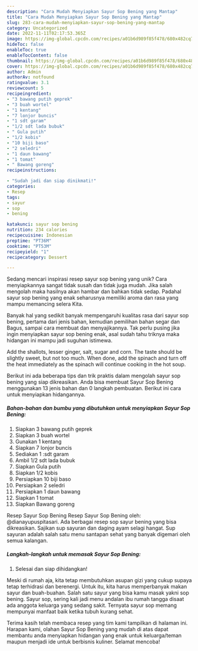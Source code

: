 ```yaml
---
description: "Cara Mudah Menyiapkan Sayur Sop Bening yang Mantap"
title: "Cara Mudah Menyiapkan Sayur Sop Bening yang Mantap"
slug: 283-cara-mudah-menyiapkan-sayur-sop-bening-yang-mantap
category: Uncategorized
date: 2022-11-11T02:17:53.365Z
image: https://img-global.cpcdn.com/recipes/a01b6d989f85f478/680x482cq70/sayur-sop-bening-foto-resep-utama.jpg
hideToc: false
enableToc: true
enableTocContent: false
thumbnail: https://img-global.cpcdn.com/recipes/a01b6d989f85f478/680x482cq70/sayur-sop-bening-foto-resep-utama.jpg
cover: https://img-global.cpcdn.com/recipes/a01b6d989f85f478/680x482cq70/sayur-sop-bening-foto-resep-utama.jpg
author: Admin
authorAv: notfound
ratingvalue: 3.1
reviewcount: 5
recipeingredient:
- "3 bawang putih geprek"
- "3 buah wortel"
- "1 kentang"
- "7 lonjor buncis"
- "1 sdt garam"
- "1/2 sdt lada bubuk"
- " Gula putih"
- "1/2 kobis"
- "10 biji baso"
- "2 seledri"
- "1 daun bawang"
- "1 tomat"
- " Bawang goreng"
recipeinstructions:

- "Sudah jadi dan siap dinikmati!"
categories:
- Resep
tags:
- sayur
- sop
- bening

katakunci: sayur sop bening 
nutrition: 234 calories
recipecuisine: Indonesian
preptime: "PT36M"
cooktime: "PT53M"
recipeyield: "1"
recipecategory: Dessert

---
```





Sedang mencari inspirasi resep sayur sop bening yang unik? Cara menyiapkannya sangat tidak susah dan tidak juga mudah. Jika salah mengolah maka hasilnya akan hambar dan bahkan tidak sedap. Padahal sayur sop bening yang enak seharusnya memiliki aroma dan rasa yang mampu memancing selera Kita.





Banyak hal yang sedikit banyak mempengaruhi kualitas rasa dari sayur sop bening, pertama dari jenis bahan, kemudian pemilihan bahan segar dan Bagus, sampai cara membuat dan menyajikannya. Tak perlu pusing jika ingin menyiapkan sayur sop bening enak,      asal sudah tahu triknya maka hidangan ini mampu jadi suguhan istimewa.














Add the shallots, lesser ginger, salt, sugar and corn. The taste should be slightly sweet, but not too much. When done, add the spinach and turn off the heat immediately as the spinach will continue cooking in the hot soup.






Berikut ini ada beberapa tips dan trik praktis dalam mengolah sayur sop bening yang siap dikreasikan. Anda bisa membuat Sayur Sop Bening menggunakan 13 jenis bahan dan 0 langkah pembuatan. Berikut ini cara untuk menyiapkan hidangannya.

<!--inarticleads1-->

##### Bahan-bahan dan bumbu yang dibutuhkan untuk menyiapkan Sayur Sop Bening:

1. Siapkan 3 bawang putih geprek
1. Siapkan 3 buah wortel
1. Gunakan 1 kentang
1. Siapkan 7 lonjor buncis
1. Sediakan 1 :sdt garam
1. Ambil 1/2 sdt lada bubuk
1. Siapkan  Gula putih
1. Siapkan 1/2 kobis
1. Persiapkan 10 biji baso
1. Persiapkan 2 seledri
1. Persiapkan 1 daun bawang
1. Siapkan 1 tomat
1. Siapkan  Bawang goreng


Resep Sayur Sop Bening Resep Sayur Sop Bening oleh: @dianayupuspitasari. Ada berbagai resep sop sayur bening yang bisa dikreasikan. Sajikan sup sayuran dan daging ayam selagi hangat. Sup sayuran adalah salah satu menu santapan sehat yang banyak digemari oleh semua kalangan. 

<!--inarticleads2-->

##### Langkah-langkah untuk memasak Sayur Sop Bening:


1. Selesai dan siap dihidangkan!

Meski di rumah aja, kita tetap membutuhkan asupan gizi yang cukup supaya tetap terhidrasi dan berenergi. Untuk itu, kita harus memperbanyak makan sayur dan buah-buahan. Salah satu sayur yang bisa kamu masak yakni sop bening. Sayur sop, sering kali jadi menu andalan ibu rumah tangga disaat ada anggota keluarga yang sedang sakit. Ternyata sayur sop memang mempunyai manfaat baik ketika tubuh kurang sehat. 

Terima kasih telah membaca resep yang tim kami tampilkan di halaman ini. Harapan kami, olahan Sayur Sop Bening yang mudah di atas dapat membantu anda menyiapkan hidangan yang enak untuk keluarga/teman maupun menjadi ide untuk berbisnis kuliner. Selamat mencoba!
